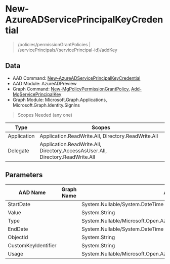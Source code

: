# New-AzureADServicePrincipalKeyCredential

> /policies/permissionGrantPolicies | /servicePrincipals/{servicePrincipal-id}/addKey

## Data

+ AAD Command: [New-AzureADServicePrincipalKeyCredential](https://docs.microsoft.com/en-us/powershell/module/AzureADPreview/New-AzureADServicePrincipalKeyCredential)
+ AAD Module: AzureADPreview
+ Graph Command: [New-MgPolicyPermissionGrantPolicy](https://docs.microsoft.com/en-us/powershell/module/Microsoft.Graph.Identity.SignIns/New-MgPolicyPermissionGrantPolicy), [Add-MgServicePrincipalKey](https://docs.microsoft.com/en-us/powershell/module/Microsoft.Graph.Applications/Add-MgServicePrincipalKey)
+ Graph Module: Microsoft.Graph.Applications, Microsoft.Graph.Identity.SignIns

> Scopes Needed (any one)

|Type|Scopes|
|---|---|
|Application|Application.ReadWrite.All, Directory.ReadWrite.All|
|Delegate|Application.ReadWrite.All, Directory.AccessAsUser.All, Directory.ReadWrite.All|

## Parameters

|AAD Name|Graph Name|AAD Type|Graph Type|Infos|
|---|---|---|---|---|
|StartDate||System.Nullable/System.DateTime|||
|Value||System.String|||
|Type||System.Nullable/Microsoft.Open.AzureAD.Graph.PowerShell.Custom.KeyType|||
|EndDate||System.Nullable/System.DateTime|||
|ObjectId||System.String|||
|CustomKeyIdentifier||System.String|||
|Usage||System.Nullable/Microsoft.Open.AzureAD.Graph.PowerShell.Custom.KeyUsage|||

